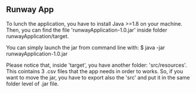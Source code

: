## Runway App

To lunch the application, you have to install Java >=1.8 on your machine.
Then, you can find the file 'runwayApplication-1.0.jar' inside folder runwayApplication/target.

You can simply launch the jar from command line with:
    $ java -jar runwayApplication-1.0.jar
    
Please notice that, inside 'target', you have another folder: 'src/resources'. This cointains 3 .csv files that the app needs in order to works. 
So, if you want to move the jar, you have to export also the 'src' and put it in the same folder level of .jar file.
